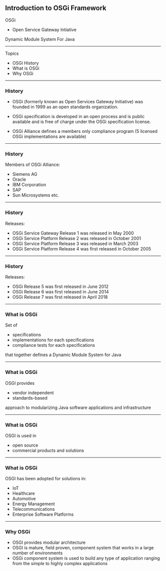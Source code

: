 ## Introduction to OSGi Framework

 OSGi  
 
* Open Service Gateway Intiative
  
Dynamic Module System For Java

---

Topics

* OSGi History
* What is OSGi
* Why OSGi

---

### History

* OSGi  (formerly known as Open Services Gateway Initiative) was founded in 1999 as an open standards organization.

* OSGi specification is developed in an open process and is public available and is  free of charge under the OSGi specification license.

* OSGi Alliance defines a members only compliance program (5 licensed OSGi implementations are available)

---

### History 

Members of OSGi Alliance:
 * Siemens AG
 * Oracle
 * IBM Corporation
 * SAP
 * Sun Microsystems
 etc.

---

### History 

Releases:
 * OSGi Service Gateway Release 1 was released in May 2000
 * OSGi Service Platform Release 2 was released in October 2001
 * OSGi Service Platform Release 3 was released in March 2003
 * OSGi Service Platform Release 4 was first released in October 2005

---

### History 

Releases:
 * OSGi Release 5 was first released in June 2012
 * OSGi Release 6 was first released in June 2014
 * OSGi Release 7 was first released in April 2018

---

### What is OSGi

Set of
 * specifications
 * implementations for each specifications
 * compliance tests for each specifications
 
 that together defines a Dynamic Module System for Java

---

### What is OSGi

OSGI provides 
 * vendor independent
 * standards-based 
 
 approach to modularizing Java software applications and infrastructure

---

### What is OSGi

OSGI is used in
 * open source
 * commercial products and solutions 
  
---

### What is OSGi

OSGI has been adopted for solutions in:
 * IoT
 * Healthcare
 * Automotive
 * Energy Management
 * Telecommunications
 * Enterprise Software Platforms

---

### Why OSGi

* OSGI provides modular architecture
* OSGI is mature, field proven, component system that works in a large number of environments
* OSGi component system is used to build any type of application ranging from the simple to highly complex applications 
